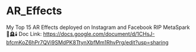 # AR_Effects
My Top 15 AR Effects deployed on Instagram and Facebook
RIP MetaSpark 🥀🪦🕯️
Doc Link: https://docs.google.com/document/d/1CHsJ-bfcmKoZ6hPr7QVi9SMdPK8TtynXbfMm1RhvPrg/edit?usp=sharing 
